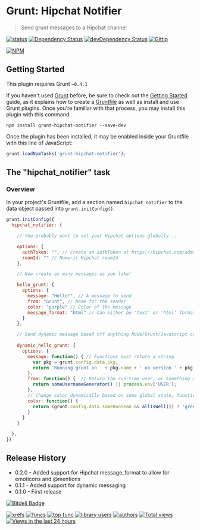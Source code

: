 # Grunt: Hipchat Notifier
> Send grunt messages to a Hipchat channel

[![status](https://sourcegraph.com/api/repos/github.com/logankoester/grunt-hipchat-notifier/badges/status.png)](https://sourcegraph.com/github.com/logankoester/grunt-hipchat-notifier)
[![Dependency Status](https://david-dm.org/logankoester/grunt-hipchat-notifier.png)](https://david-dm.org/logankoester/grunt-hipchat-notifier)
[![devDependency Status](https://david-dm.org/logankoester/grunt-hipchat-notifier/dev-status.png)](https://david-dm.org/logankoester/grunt-hipchat-notifier#info=devDependencies)
[![Gittip](http://img.shields.io/gittip/logankoester.png)](https://www.gittip.com/logankoester/)

[![NPM](https://nodei.co/npm/grunt-hipchat-notifier.png?downloads=true)](https://nodei.co/npm/grunt-hipchat-notifier/)

## Getting Started
This plugin requires Grunt `~0.4.1`

If you haven't used [Grunt](http://gruntjs.com/) before, be sure to check out the [Getting Started](http://gruntjs.com/getting-started) guide, as it explains how to create a [Gruntfile](http://gruntjs.com/sample-gruntfile) as well as install and use Grunt plugins. Once you're familiar with that process, you may install this plugin with this command:

```shell
npm install grunt-hipchat-notifier --save-dev
```

Once the plugin has been installed, it may be enabled inside your Gruntfile with this line of JavaScript:

```js
grunt.loadNpmTasks('grunt-hipchat-notifier');
```

## The "hipchat_notifier" task

### Overview
In your project's Gruntfile, add a section named `hipchat_notifier` to the data object passed into `grunt.initConfig()`.

```js
grunt.initConfig({
  hipchat_notifier: {

    // You probably want to set your Hipchat options globally...

    options: {
      authToken: "", // Create an authToken at https://hipchat.com/admin/api
      roomId: "" // Numeric Hipchat roomId
    },

    // Now create as many messages as you like!

    hello_grunt: {
      options: {
        message: "Hello!", // A message to send
        from: "Grunt", // Name for the sender
        color: "purple" // Color of the message
        message_format: "html" // Can either be 'text' or 'html' format
      }
    },

    // Send dynamic message based off anything Node/Grunt/Javascript can do!
    
    dynamic_hello_grunt: {
      options: {
        message: function() { // Functions must return a string
          var pkg = grunt.config.data.pkg;
          return 'Running grunt on ' + pkg.name + ' on version ' + pkg.name;
        },
        from: function() {  // Return the run-time user, or something more creative.
          return someUsernameGenerator() || process.env['USER'];
        },
        // Change color dynamically based on some global state, function response, etc
        color: function() {
          return (grunt.config.data.someBoolean && allIsWell()) ? 'green' : 'red';
        }
      }
    }

  },
})
```

## Release History
* 0.2.0 - Added support for Hipchat message_format to allow for emoticons and @mentions
* 0.1.1 - Added support for dynamic messaging
* 0.1.0 - First release


[![Bitdeli Badge](https://d2weczhvl823v0.cloudfront.net/logankoester/grunt-hipchat-notifier/trend.png)](https://bitdeli.com/free "Bitdeli Badge")

[![xrefs](https://sourcegraph.com/api/repos/github.com/logankoester/grunt-hipchat-notifier/badges/xrefs.png)](https://sourcegraph.com/github.com/logankoester/grunt-hipchat-notifier)
[![funcs](https://sourcegraph.com/api/repos/github.com/logankoester/grunt-hipchat-notifier/badges/funcs.png)](https://sourcegraph.com/github.com/logankoester/grunt-hipchat-notifier)
[![top func](https://sourcegraph.com/api/repos/github.com/logankoester/grunt-hipchat-notifier/badges/top-func.png)](https://sourcegraph.com/github.com/logankoester/grunt-hipchat-notifier)
[![library users](https://sourcegraph.com/api/repos/github.com/logankoester/grunt-hipchat-notifier/badges/library-users.png)](https://sourcegraph.com/github.com/logankoester/grunt-hipchat-notifier)
[![authors](https://sourcegraph.com/api/repos/github.com/logankoester/grunt-hipchat-notifier/badges/authors.png)](https://sourcegraph.com/github.com/logankoester/grunt-hipchat-notifier)
[![Total views](https://sourcegraph.com/api/repos/github.com/logankoester/grunt-hipchat-notifier/counters/views.png)](https://sourcegraph.com/github.com/logankoester/grunt-hipchat-notifier)
[![Views in the last 24 hours](https://sourcegraph.com/api/repos/github.com/logankoester/grunt-hipchat-notifier/counters/views-24h.png)](https://sourcegraph.com/github.com/logankoester/grunt-hipchat-notifier)

